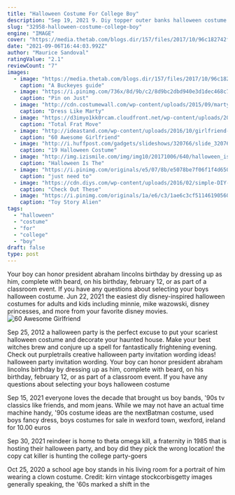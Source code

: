 ```yaml
---
title: "Halloween Costume For College Boy"
description: "Sep 19, 2021 9. Diy topper outer banks halloween costume. Love him or hate him, topper is an integral part of the outer banks story, even though hes much more kook than pogue. Easily the preppiest"
slug: "32958-halloween-costume-college-boy"
engine: "IMAGE"
cover: "https://media.thetab.com/blogs.dir/157/files/2017/10/96c182742fbd58d217d87c49dfdd7af61508525077160.jpeg"
date: "2021-09-06T16:44:03.992Z"
author: "Maurice Sandoval"
ratingValue: "2.1"
reviewCount: "7"
images:
  - image: "https://media.thetab.com/blogs.dir/157/files/2017/10/96c182742fbd58d217d87c49dfdd7af61508525077160.jpeg"
    caption: "A Buckeyes guide"
  - image: "https://i.pinimg.com/736x/8d/9b/c2/8d9bc2dbd940e3d1dec468c7fb246ad8--group-costumes-party-costumes.jpg"
    caption: "Pin on Just"
  - image: "http://cdn.costumewall.com/wp-content/uploads/2015/09/marty-mcfly.jpg"
    caption: "Dress Like Marty"
  - image: "https://d3imyo1kk0rcam.cloudfront.net/wp-content/uploads/2012/10/9c4385ba22a0fc9510b440419fd33f9d1507868534.jpeg"
    caption: "Total Frat Move"
  - image: "http://ideastand.com/wp-content/uploads/2016/10/girlfriend-group-costume/22-girlfriend-group-costume-ideas.jpg"
    caption: "60 Awesome Girlfriend"
  - image: "http://i.huffpost.com/gadgets/slideshows/320766/slide_320766_3000789_free.jpg"
    caption: "19 Halloween Costume"
  - image: "http://img.izismile.com/img/img10/20171006/640/halloween_is_the_perfect_theme_to_make_group_costumes_for_everyone_640_16.jpg"
    caption: "Halloween Is The"
  - image: "https://i.pinimg.com/originals/e5/07/8b/e5078be7f06f1f4d650686b8d5a88ddb.jpg"
    caption: "just need to"
  - image: "https://cdn.diys.com/wp-content/uploads/2016/02/simple-DIY-baby-cow-costume-with-an-udder-41.jpg"
    caption: "Check Out These"
  - image: "https://i.pinimg.com/originals/1a/e6/c3/1ae6c3cf511461905604a6e2c0211e8f.jpg"
    caption: "Toy Story Alien"
tags:
  - "halloween"
  - "costume"
  - "for"
  - "college"
  - "boy"
draft: false
type: post
---
```


Your boy can honor president abraham lincolns birthday by dressing up as him, complete with beard, on his birthday, february 12, or as part of a classroom event. If you have any questions about selecting your boys halloween costume. Jun 22, 2021 the easiest diy disney-inspired halloween costumes for adults and kids including minnie, mike wazowski, disney princesses, and more from your favorite disney movies.
![60 Awesome Girlfriend](http://ideastand.com/wp-content/uploads/2016/10/girlfriend-group-costume/22-girlfriend-group-costume-ideas.jpg "60 Awesome Girlfriend")

Sep 25, 2012 a halloween party is the perfect excuse to put your scariest halloween costume and decorate your haunted house. Make your best witches brew and conjure up a spell for fantastically frightening evening. Check out purpletrails creative halloween party invitation wording ideas! halloween party invitation wording. Your boy can honor president abraham lincolns birthday by dressing up as him, complete with beard, on his birthday, february 12, or as part of a classroom event. If you have any questions about selecting your boys halloween costume
<!--inArticleAds-->

<!--galleryOne-->

Sep 15, 2021 everyone loves the decade that brought us boy bands, '90s tv classics like friends, and mom jeans. While we may not have an actual time machine handy, '90s costume ideas are the nextBatman costume, used boys fancy dress, boys costumes for sale in wexford town, wexford, ireland for 10.00 euros
<!--inArticleAds-->

<!--galleryTwo-->

Sep 30, 2021 reindeer is home to theta omega kill, a fraternity in 1985 that is hosting their halloween party, and boy did they pick the wrong location! the copy cat killer is hunting the college party-goers
<!--galleryThree-->

Oct 25, 2020 a school age boy stands in his living room for a portrait of him wearing a clown costume. Credit: kirn vintage stockcorbisgetty images generally speaking, the '60s marked a shift in the